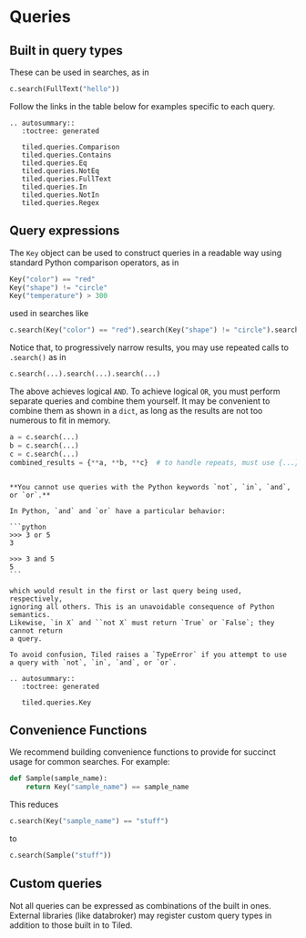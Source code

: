 # Queries

## Built in query types

These can be used in searches, as in

```python
c.search(FullText("hello"))
```

Follow the links in the table below for examples specific to each query.

```{eval-rst}
.. autosummary::
   :toctree: generated

   tiled.queries.Comparison
   tiled.queries.Contains
   tiled.queries.Eq
   tiled.queries.NotEq
   tiled.queries.FullText
   tiled.queries.In
   tiled.queries.NotIn
   tiled.queries.Regex
```

## Query expressions

The `Key` object can be used to construct queries in a readable way using
standard Python comparison operators, as in

```python
Key("color") == "red"
Key("shape") != "circle"
Key("temperature") > 300
```

used in searches like

```python
c.search(Key("color") == "red").search(Key("shape") != "circle").search(Key("temperature") > 300)
```

Notice that, to progressively narrow results, you may use repeated calls to
`.search()` as in

```python
c.search(...).search(...).search(...)
```

The above achieves logical `AND`. To achieve logical `OR`, you must perform
separate queries and combine them yourself. It may be convenient to combine them
as shown in a `dict`, as long as the results are not too numerous to fit in
memory.

```python
a = c.search(...)
b = c.search(...)
c = c.search(...)
combined_results = {**a, **b, **c}  # to handle repeats, must use {...} syntax not dict(...)
```

````{warning}

**You cannot use queries with the Python keywords `not`, `in`, `and`, or `or`.**

In Python, `and` and `or` have a particular behavior:

```python
>>> 3 or 5
3

>>> 3 and 5
5
```

which would result in the first or last query being used, respectively,
ignoring all others. This is an unavoidable consequence of Python semantics.
Likewise, `in X` and ``not X` must return `True` or `False`; they cannot return
a query.

To avoid confusion, Tiled raises a `TypeError` if you attempt to use
a query with `not`, `in`, `and`, or `or`.

````


```{eval-rst}
.. autosummary::
   :toctree: generated

   tiled.queries.Key
```

## Convenience Functions

We recommend building convenience functions to provide for succinct usage for
common searches. For example:

```py
def Sample(sample_name):
    return Key("sample_name") == sample_name
```

This reduces

```py
c.search(Key("sample_name") == "stuff")
```

to

```py
c.search(Sample("stuff"))
```

##  Custom queries

Not all queries can be expressed as combinations of the built in ones.
External libraries (like databroker) may register custom query types
in addition to those built in to Tiled.
